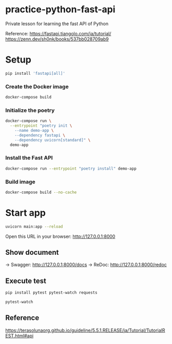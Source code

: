 # practice-python-fast-api
Private lesson for learning the fast API of Python

Reference: 
https://fastapi.tiangolo.com/ja/tutorial/
https://zenn.dev/sh0nk/books/537bb028709ab9

# Setup
```zsh
pip install 'fastapi[all]'
```

### Create the Docker image
```zsh
docker-compose build
```

### Initialize the poetry
```zsh
docker-compose run \
  --entrypoint "poetry init \
    --name demo-app \
    --dependency fastapi \
    --dependency uvicorn[standard]" \
  demo-app
```

### Install the Fast API
```zsh
docker-compose run --entrypoint "poetry install" demo-app
```

### Build image
```zsh
docker-compose build --no-cache
```

# Start app
```zsh
uvicorn main:app --reload
```
Open this URL in your browser: http://127.0.0.1:8000

## Show document
-> Swagger: http://127.0.0.1:8000/docs
-> ReDoc: http://127.0.0.1:8000/redoc

## Execute test
```zsh
pip install pytest pytest-watch requests
```
```zsh
pytest-watch
```

## Reference
https://terasolunaorg.github.io/guideline/5.5.1.RELEASE/ja/Tutorial/TutorialREST.html#api